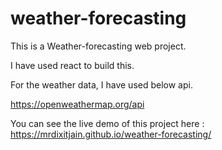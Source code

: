 # weather-forecasting
This is a Weather-forecasting web project.

I have used react to build this.

For the weather data, I have used below api.

https://openweathermap.org/api

You can see the live demo of this project here : https://mrdixitjain.github.io/weather-forecasting/
